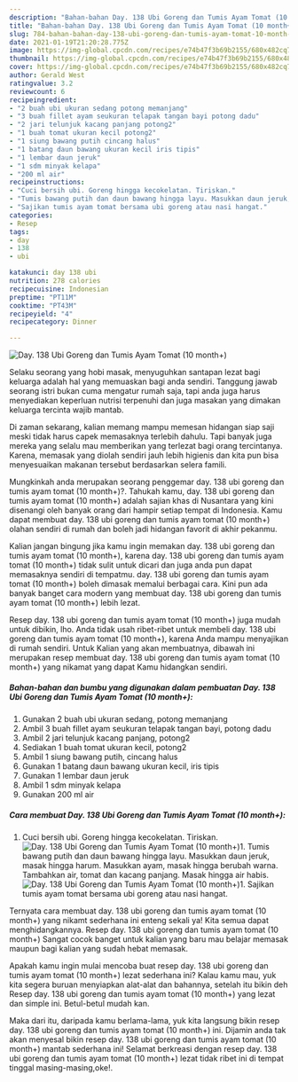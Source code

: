 ```yaml
---
description: "Bahan-bahan Day. 138 Ubi Goreng dan Tumis Ayam Tomat (10 month+) yang lezat Untuk Jualan"
title: "Bahan-bahan Day. 138 Ubi Goreng dan Tumis Ayam Tomat (10 month+) yang lezat Untuk Jualan"
slug: 784-bahan-bahan-day-138-ubi-goreng-dan-tumis-ayam-tomat-10-month-yang-lezat-untuk-jualan
date: 2021-01-19T21:20:28.775Z
image: https://img-global.cpcdn.com/recipes/e74b47f3b69b2155/680x482cq70/day-138-ubi-goreng-dan-tumis-ayam-tomat-10-month-foto-resep-utama.jpg
thumbnail: https://img-global.cpcdn.com/recipes/e74b47f3b69b2155/680x482cq70/day-138-ubi-goreng-dan-tumis-ayam-tomat-10-month-foto-resep-utama.jpg
cover: https://img-global.cpcdn.com/recipes/e74b47f3b69b2155/680x482cq70/day-138-ubi-goreng-dan-tumis-ayam-tomat-10-month-foto-resep-utama.jpg
author: Gerald West
ratingvalue: 3.2
reviewcount: 6
recipeingredient:
- "2 buah ubi ukuran sedang potong memanjang"
- "3 buah fillet ayam seukuran telapak tangan bayi potong dadu"
- "2 jari telunjuk kacang panjang potong2"
- "1 buah tomat ukuran kecil potong2"
- "1 siung bawang putih cincang halus"
- "1 batang daun bawang ukuran kecil iris tipis"
- "1 lembar daun jeruk"
- "1 sdm minyak kelapa"
- "200 ml air"
recipeinstructions:
- "Cuci bersih ubi. Goreng hingga kecokelatan. Tiriskan."
- "Tumis bawang putih dan daun bawang hingga layu. Masukkan daun jeruk, masak hingga harum. Masukkan ayam, masak hingga berubah warna. Tambahkan air, tomat dan kacang panjang. Masak hingga air habis."
- "Sajikan tumis ayam tomat bersama ubi goreng atau nasi hangat."
categories:
- Resep
tags:
- day
- 138
- ubi

katakunci: day 138 ubi 
nutrition: 278 calories
recipecuisine: Indonesian
preptime: "PT11M"
cooktime: "PT43M"
recipeyield: "4"
recipecategory: Dinner

---
```



![Day. 138 Ubi Goreng dan Tumis Ayam Tomat (10 month+)](https://img-global.cpcdn.com/recipes/e74b47f3b69b2155/680x482cq70/day-138-ubi-goreng-dan-tumis-ayam-tomat-10-month-foto-resep-utama.jpg)

Selaku seorang yang hobi masak, menyuguhkan santapan lezat bagi keluarga adalah hal yang memuaskan bagi anda sendiri. Tanggung jawab seorang istri bukan cuma mengatur rumah saja, tapi anda juga harus menyediakan keperluan nutrisi terpenuhi dan juga masakan yang dimakan keluarga tercinta wajib mantab.

Di zaman  sekarang, kalian memang mampu memesan hidangan siap saji meski tidak harus capek memasaknya terlebih dahulu. Tapi banyak juga mereka yang selalu mau memberikan yang terlezat bagi orang tercintanya. Karena, memasak yang diolah sendiri jauh lebih higienis dan kita pun bisa menyesuaikan makanan tersebut berdasarkan selera famili. 



Mungkinkah anda merupakan seorang penggemar day. 138 ubi goreng dan tumis ayam tomat (10 month+)?. Tahukah kamu, day. 138 ubi goreng dan tumis ayam tomat (10 month+) adalah sajian khas di Nusantara yang kini disenangi oleh banyak orang dari hampir setiap tempat di Indonesia. Kamu dapat membuat day. 138 ubi goreng dan tumis ayam tomat (10 month+) olahan sendiri di rumah dan boleh jadi hidangan favorit di akhir pekanmu.

Kalian jangan bingung jika kamu ingin memakan day. 138 ubi goreng dan tumis ayam tomat (10 month+), karena day. 138 ubi goreng dan tumis ayam tomat (10 month+) tidak sulit untuk dicari dan juga anda pun dapat memasaknya sendiri di tempatmu. day. 138 ubi goreng dan tumis ayam tomat (10 month+) boleh dimasak memalui berbagai cara. Kini pun ada banyak banget cara modern yang membuat day. 138 ubi goreng dan tumis ayam tomat (10 month+) lebih lezat.

Resep day. 138 ubi goreng dan tumis ayam tomat (10 month+) juga mudah untuk dibikin, lho. Anda tidak usah ribet-ribet untuk membeli day. 138 ubi goreng dan tumis ayam tomat (10 month+), karena Anda mampu menyajikan di rumah sendiri. Untuk Kalian yang akan membuatnya, dibawah ini merupakan resep membuat day. 138 ubi goreng dan tumis ayam tomat (10 month+) yang nikamat yang dapat Kamu hidangkan sendiri.

<!--inarticleads1-->

##### Bahan-bahan dan bumbu yang digunakan dalam pembuatan Day. 138 Ubi Goreng dan Tumis Ayam Tomat (10 month+):

1. Gunakan 2 buah ubi ukuran sedang, potong memanjang
1. Ambil 3 buah fillet ayam seukuran telapak tangan bayi, potong dadu
1. Ambil 2 jari telunjuk kacang panjang, potong2
1. Sediakan 1 buah tomat ukuran kecil, potong2
1. Ambil 1 siung bawang putih, cincang halus
1. Gunakan 1 batang daun bawang ukuran kecil, iris tipis
1. Gunakan 1 lembar daun jeruk
1. Ambil 1 sdm minyak kelapa
1. Gunakan 200 ml air




<!--inarticleads2-->

##### Cara membuat Day. 138 Ubi Goreng dan Tumis Ayam Tomat (10 month+):

1. Cuci bersih ubi. Goreng hingga kecokelatan. Tiriskan.
<img src="https://img-global.cpcdn.com/steps/20bc01cbb169922d/160x128cq70/day-138-ubi-goreng-dan-tumis-ayam-tomat-10-month-langkah-memasak-1-foto.jpg" alt="Day. 138 Ubi Goreng dan Tumis Ayam Tomat (10 month+)">1. Tumis bawang putih dan daun bawang hingga layu. Masukkan daun jeruk, masak hingga harum. Masukkan ayam, masak hingga berubah warna. Tambahkan air, tomat dan kacang panjang. Masak hingga air habis.
<img src="https://img-global.cpcdn.com/steps/b4fcd20b4e43996a/160x128cq70/day-138-ubi-goreng-dan-tumis-ayam-tomat-10-month-langkah-memasak-2-foto.jpg" alt="Day. 138 Ubi Goreng dan Tumis Ayam Tomat (10 month+)">1. Sajikan tumis ayam tomat bersama ubi goreng atau nasi hangat.




Ternyata cara membuat day. 138 ubi goreng dan tumis ayam tomat (10 month+) yang nikamt sederhana ini enteng sekali ya! Kita semua dapat menghidangkannya. Resep day. 138 ubi goreng dan tumis ayam tomat (10 month+) Sangat cocok banget untuk kalian yang baru mau belajar memasak maupun bagi kalian yang sudah hebat memasak.

Apakah kamu ingin mulai mencoba buat resep day. 138 ubi goreng dan tumis ayam tomat (10 month+) lezat sederhana ini? Kalau kamu mau, yuk kita segera buruan menyiapkan alat-alat dan bahannya, setelah itu bikin deh Resep day. 138 ubi goreng dan tumis ayam tomat (10 month+) yang lezat dan simple ini. Betul-betul mudah kan. 

Maka dari itu, daripada kamu berlama-lama, yuk kita langsung bikin resep day. 138 ubi goreng dan tumis ayam tomat (10 month+) ini. Dijamin anda tak akan menyesal bikin resep day. 138 ubi goreng dan tumis ayam tomat (10 month+) mantab sederhana ini! Selamat berkreasi dengan resep day. 138 ubi goreng dan tumis ayam tomat (10 month+) lezat tidak ribet ini di tempat tinggal masing-masing,oke!.

